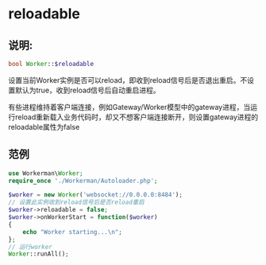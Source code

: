 # reloadable
## 说明:
```php
bool Worker::$reloadable
```

设置当前Worker实例是否可以reload，即收到reload信号后是否退出重启。不设置默认为true，收到reload信号后自动重启进程。

有些进程维持着客户端连接，例如Gateway/Worker模型中的gateway进程，当运行reload重新载入业务代码时，却又不想客户端连接断开，则设置gateway进程的reloadable属性为false


## 范例

```php
use Workerman\Worker;
require_once './Workerman/Autoloader.php';

$worker = new Worker('websocket://0.0.0.0:8484');
// 设置此实例收到reload信号后是否reload重启
$worker->reloadable = false;
$worker->onWorkerStart = function($worker)
{
    echo "Worker starting...\n";
};
// 运行worker
Worker::runAll();
```
